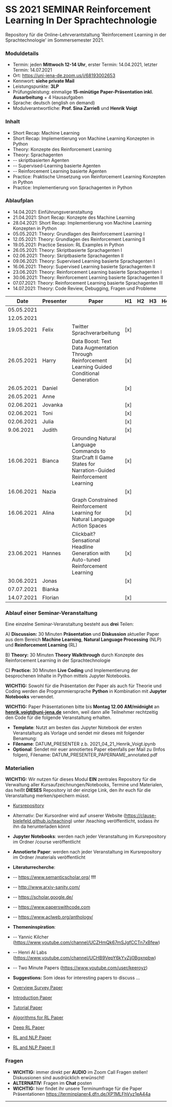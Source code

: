 # SS 2021 SEMINAR Reinforcement Learning In Der Sprachtechnologie

Repository für die Online-Lehrverantstaltung 'Reinforcement Learning in der Sprachtechnologie' im Sommersemester 2021. 

### Moduldetails

* Termin: jeden **Mittwoch 12-14 Uhr**, erster Termin: 14.04.2021, letzter Termin: 14.07.2021 
* Ort: https://uni-jena-de.zoom.us/j/68193002653
* Kennwort: **siehe private Mail**
* Leistungspunkte: **3LP**
* Prüfungsleistung: einmalige **15-minütige Paper-Präsentation inkl. Ausarbeitung** + 4 Hausaufgaben
* Sprache: deutsch (english on demand)
* Modulverantwortliche: **Prof. Sina Zarrieß** und **Henrik Voigt**

### Inhalt 

* Short Recap: Machine Learning
* Short Recap: Implementierung von Machine Learning Konzepten in Python
* Theory: Konzepte des Reinforcement Learning 
* Theory: Sprachagenten
* -- skriptbasierten Agenten
* -- Supervised-Learning basierte Agenten
* -- Reinforcement Learning basierte Agenten
* Practice: Praktische Umsetzung von Reinforcement Learning Konzepten in Python
* Practice: Implementierung von Sprachagenten in Python

### Ablaufplan

* 14.04.2021: Einführungsveranstaltung 
* 21.04.2021: Short Recap: Konzepte des Machine Learning 
* 28.04.2021: Short Recap: Implementierung von Machine Learning Konzepten in Python
* 05.05.2021: Theory: Grundlagen des Reinforcement Learning I
* 12.05.2021: Theory: Grundlagen des Reinforcement Learning II
* 19.05.2021: Practice Session: RL Examples in Python
* 26.05.2021: Theory: Skriptbasierte Sprachagenten I
* 02.06.2021: Theory: Skriptbasierte Sprachagenten II
* 09.06.2021: Theory: Supervised Learning basierte Sprachagenten I
* 16.06.2021: Theory: Supervised Learning basierte Sprachagenten II
* 23.06.2021: Theory: Reinforcement Learning basierte Sprachagenten I
* 30.06.2021: Theory: Reinforcement Learning basierte Sprachagenten II
* 07.07.2021: Theory: Reinforcement Learning basierte Sprachagenten III
* 14.07.2021: Theory: Code Review, Debugging, Fragen und Probleme

Date | Presenter | Paper| H1 | H2 | H3 | H4 |
--- | --- | --- | --- | --- | --- | --- |
05.05.2021 |  |  | | | |
12.05.2021 |  | | | | | | 
19.05.2021 | Felix | Twitter Sprachverarbeitung | [x]| | | |
26.05.2021 | Harry | Data Boost: Text Data Augmentation Through Reinforcement Learning Guided Conditional Generation | [x] | | | |
26.05.2021 | Daniel | |[x] | | | |
26.05.2021 | Anne | | | | | |
02.06.2021 | Jovanka | |[x] | | | |
02.06.2021 | Toni | | [x]| | | |
02.06.2021 | Julia | |[x] | | | |
9.06.2021 | Judith | | [x]| | | |
16.06.2021 | Bianca | Grounding Natural Language Commands to StarCraft II Game States for Narration-Guided Reinforcement Learning | [x]| | | |
16.06.2021 | Nazia | | [x]| | | |
16.06.2021 | Alina | Graph Constrained Reinforcement Learning for Natural Language Action Spaces | [x]| | | |
23.06.2021 | Hannes | Clickbait? Sensational Headline Generation with Auto-tuned Reinforcement Learning | [x]| | | |
30.06.2021 | Jonas | | [x]| | | |
07.07.2021 | Bianka | | | | | |
14.07.2021 | Florian| |[x] | | | |


### Ablauf einer Seminar-Veranstaltung

Eine einzelne Seminar-Veranstaltung besteht aus **drei** Teilen: 

A) **Discussion:** 30 Minuten **Präsentation** und **Diskussion** aktueller Paper aus dem Bereich **Machine Learning**, **Natural Language Processing** (NLP) und **Reinforcement Learning** (RL)

B) **Theory:** 30 Minuten **Theory Walkthrough** durch Konzepte des Reinforcement Learning in der Sprachtechnologie

C) **Practice:** 30 Minuten **Live Coding** und Implementierung der besprochenen Inhalte in Python mittels Jupyter Notebooks.

**WICHTIG:** Sowohl für die Präsentation der Paper als auch für Theorie und Coding werden die Programmiersprache **Python** in Kombination mit **Jupyter Notebooks** verwendet. 

**WICHTIG:** Paper Präsentationen bitte bis **Montag 12.00 AM/midnight** an **henrik.voigt@uni-jena.de** senden, weil dann alle Teilnehmer rechtzeitig den Code für die folgende Veranstaltung erhalten. 
* **Template**: Nutzt am besten das Jupyter Notebook der ersten Veranstaltung als Vorlage und sendet mir dieses mit folgender Benamung:
* **Filename**: DATUM_PRESENTER z.b. 2021_04_21_Henrik_Voigt.ipynb  
* **Optional**: Sendet mir euer annotiertes Paper ebenfalls per Mail zu (Infos folgen), Filename: DATUM_PRESENTER_PAPERNAME_annotated.pdf

###  Materialien 
**WICHTIG:** Wir nutzen für dieses Modul **EIN** zentrales Repository für die Verwaltung aller Kursaufzeichnungen/Notebooks, Termine und Materialen, das heißt **DIESES** Repository ist der einzige Link, den ihr euch für die Veranstaltung merken/speichern müsst. 

* [Kursrepository](https://github.com/clause-bielefeld/SS_2021_SEMINAR_Reinforcement_Learning_in_der_Sprachtechnologie)

* Alternativ: Der Kursordner wird auf unserer Website (https://clause-bielefeld.github.io/teaching) unter /teaching veröffentlicht, sodass ihr ihn da herunterladen könnt


* **Jupyter Notebooks**: werden nach jeder Veranstaltung im Kursrepository im Ordner /course veröffentlicht

* **Annotierte Paper**: werden nach jeder Veranstaltung im Kursrepository im Ordner /materials veröffentlicht

* **Literaturrecherche**: 
* -- https://www.semanticscholar.org/ **!!!**
* -- http://www.arxiv-sanity.com/
* -- https://scholar.google.de/
* -- https://www.paperswithcode.com
* -- https://www.aclweb.org/anthology/

* **Themeninspiration**: 
* -- Yannic Kilcher (https://www.youtube.com/channel/UCZHmQk67mSJgfCCTn7xBfew)
* -- Henri AI Labs (https://www.youtube.com/channel/UCHB9VepY6kYvZjj0Bgxnpbw)
* -- Two Minute Papers (https://www.youtube.com/user/keeroyz)

* **Suggestions:**
Som ideas for interesting papers to discuss ...
* [Overview Survey Paper](https://www.semanticscholar.org/paper/Reinforcement-Learning%3A-A-Survey-Kaelbling-Littman/12d1d070a53d4084d88a77b8b143bad51c40c38f)
* [Introduction Paper](https://www.semanticscholar.org/paper/Reinforcement-Learning%3A-An-Introduction-Sutton-Barto/97efafdb4a3942ab3efba53ded7413199f79c054)
* [Tutorial Paper](https://www.semanticscholar.org/paper/Reinforcement-Learning%3A-A-Tutorial.-Harmon-Harmon/e7ac195959e2ce078902b000fc16ef2096fcec10)
* [Algorithms for RL Paper](https://www.semanticscholar.org/paper/Algorithms-for-Reinforcement-Learning-Szepesvari/e60f3c1cb857daa3233f2c5b17b6f111ff86698c)
* [Deep RL Paper](https://www.semanticscholar.org/paper/Deep-reinforcement-learning%3A-a-survey-Wang-Liu/16e83f3f0f78ceb203746eeb88f1f5aae9ba3092)
* [RL and NLP Paper](https://www.semanticscholar.org/paper/A-Survey-of-Reinforcement-Learning-Informed-by-Luketina-Nardelli/7dc156eb9d84ae8fd521ecac5ccc5b5426a42b50)
* [RL and NLP Paper II](https://www.semanticscholar.org/paper/An-Overview-of-Natural-Language-State-for-Learning-Madureira-Schlangen/a4069dd677b205fba61b4dea75e26c148dee99c5)


### Fragen
* **WICHTIG:** immer direkt per **AUDIO** im Zoom Call Fragen stellen! Diskussionen sind ausdrücklich erwünscht!
* **ALTERNATIV:** Fragen im **Chat** posten 
* **WICHTIG:** hier findet ihr unsere Terminumfrage für die Paper Präsentationen https://terminplaner4.dfn.de/XP1MLFhVyz1eA44a

***
